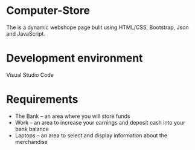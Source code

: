# Computer-Store

The is a dynamic webshope page bulit using  HTML/CSS, Bootstrap, Json and JavaScript.
# Development environment

Visual Studio Code 
# Requirements 

- The Bank – an area where you will store funds
- Work – an area to increase your earnings and deposit cash into your bank balance
- Laptops – an area to select and display information about the merchandise


